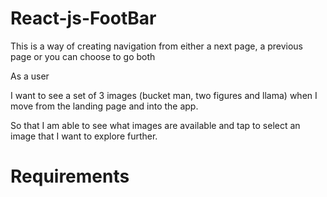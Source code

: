 # React-js-FootBar
This is a way of creating navigation from either a next page, a previous page or you can choose to go both
  
As a user    

I want to see a set of 3 images (bucket man, two figures and llama) when I move from the landing page and into the app.   

So that I am able to see what images are available and tap to select an image that I want to explore further.     

# Requirements
